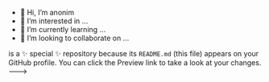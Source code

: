 - 👋 Hi, I’m anonim
- 👀 I’m interested in ...
- 🌱 I’m currently learning ...
- 💞️ I’m looking to collaborate on ...

 is a ✨ special ✨ repository because its `README.md` (this file) appears on your GitHub profile.
You can click the Preview link to take a look at your changes.
--->
